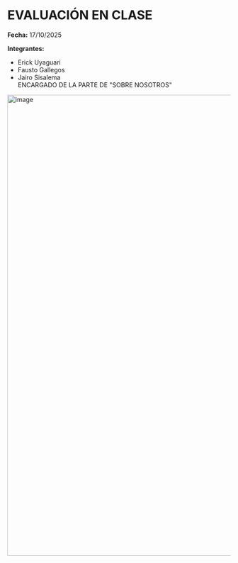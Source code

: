 # EVALUACIÓN EN CLASE

**Fecha:** 17/10/2025  

**Integrantes:**  
- Erick Uyaguari  
- Fausto Gallegos
- Jairo Sisalema  
ENCARGADO DE LA PARTE DE "SOBRE NOSOTROS"
<img width="1919" height="1040" alt="image" src="https://github.com/user-attachments/assets/31d07cf7-f711-407b-a2c2-8960ef4639e4" />
